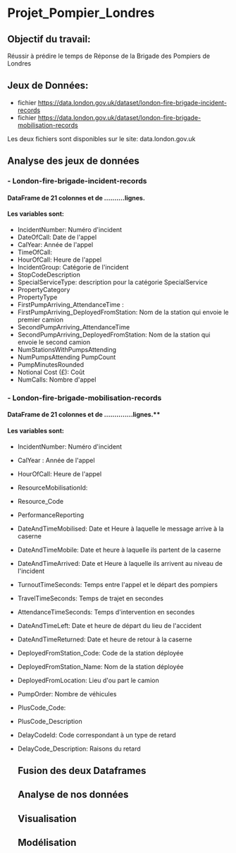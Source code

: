 # Projet_Pompier_Londres

## Objectif du travail: 
Réussir à prédire le temps de Réponse de la Brigade des Pompiers de Londres

## Jeux de Données:
- fichier https://data.london.gov.uk/dataset/london-fire-brigade-incident-records 
- fichier https://data.london.gov.uk/dataset/london-fire-brigade-mobilisation-records

Les deux fichiers sont disponibles sur le site: data.london.gov.uk

## Analyse des jeux de données
### - London-fire-brigade-incident-records
#### DataFrame de 21 colonnes et de ..........lignes.
#### Les variables sont:
* IncidentNumber: Numéro d'incident
* DateOfCall: Date de l'appel
* CalYear: Année de l'appel
* TimeOfCall: 
* HourOfCall: Heure de l'appel
* IncidentGroup: Catégorie de l'incident
* StopCodeDescription
* SpecialServiceType: description pour la catégorie SpecialService
* PropertyCategory
* PropertyType	
* FirstPumpArriving_AttendanceTime :
* FirstPumpArriving_DeployedFromStation: Nom de la station qui envoie le premier camion
* SecondPumpArriving_AttendanceTime
* SecondPumpArriving_DeployedFromStation: Nom de la station qui envoie le second camion
* NumStationsWithPumpsAttending
* NumPumpsAttending	PumpCount
* PumpMinutesRounded
* Notional Cost (£): Coût
* NumCalls: Nombre d'appel


### - London-fire-brigade-mobilisation-records
#### DataFrame de 21 colonnes et de ..............lignes.**
#### Les variables sont:
*  IncidentNumber: Numéro d'incident
*  CalYear : Année de l'appel
* HourOfCall: Heure de l'appel
* ResourceMobilisationId: 
* Resource_Code
* PerformanceReporting
* DateAndTimeMobilised: Date et Heure à laquelle le message arrive à la caserne
* DateAndTimeMobile: Date et heure à laquelle ils partent de la caserne
* DateAndTimeArrived: Date et Heure à laquelle ils arrivent au niveau de l'incident
* TurnoutTimeSeconds: Temps entre l'appel et le départ des pompiers
* TravelTimeSeconds: Temps de trajet en secondes
* AttendanceTimeSeconds: Temps d'intervention en secondes
* DateAndTimeLeft: Date et heure de départ du lieu de l'accident
* DateAndTimeReturned: Date et heure de retour à la caserne
* DeployedFromStation_Code: Code de la station déployée
* DeployedFromStation_Name: Nom de la station déployée
* DeployedFromLocation: Lieu d'ou part le camion
* PumpOrder: Nombre de véhicules
* PlusCode_Code: 
* PlusCode_Description
* DelayCodeId: Code correspondant à un type de retard
* DelayCode_Description: Raisons du retard


  ## Fusion des deux Dataframes
  ## Analyse de nos données
  ## Visualisation
  ## Modélisation  
